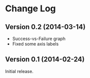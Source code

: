 Change Log
==========

Version 0.2 (2014-03-14)
------------------------

* Success-vs-Failure graph
* Fixed some axis labels

Version 0.1 (2014-02-24)
------------------------

Initial release.

